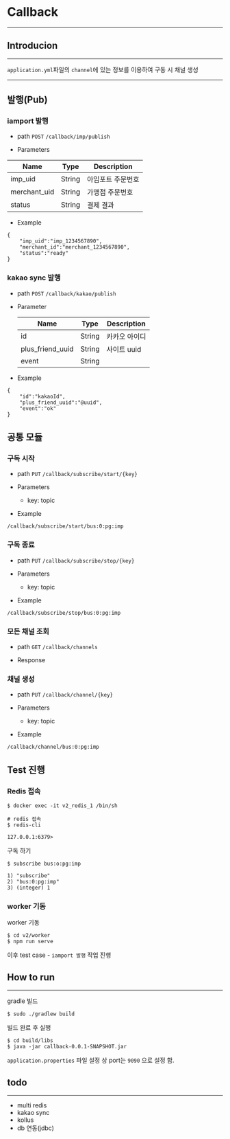 # Callback

---

## Introducion

---
`application.yml`파일의 `channel`에 있는 정보를 이용하여 구동 시 채널 생성

---
## 발행(Pub)

### iamport 발행
- path `POST` `/callback/imp/publish`

- Parameters

|Name|Type|Description|
|------|---|---|
|imp_uid|String|아임포트 주문번호|
|merchant_uid|String|가맹점 주문번호|
|status|String|결제 결과|



- Example

```
{
    "imp_uid":"imp_1234567890",
    "merchant_id":"merchant_1234567890",
    "status":"ready"
}
```

### kakao sync 발행

- path `POST` `/callback/kakao/publish`

- Parameter
  
  |Name|Type|Description|
  |------|---|---|
  |id|String|카카오 아이디|
  |plus_friend_uuid|String|사이트 uuid|
  |event|String||

- Example

```
{
    "id":"kakaoId",
    "plus_friend_uuid":"@uuid",
    "event":"ok"
}
```

## 공통 모듈

### 구독 시작
- path `PUT` `/callback/subscribe/start/{key}`

- Parameters
  - key: topic

- Example

```
/callback/subscribe/start/bus:0:pg:imp
```

### 구독 종료
- path `PUT` `/callback/subscribe/stop/{key}`

- Parameters
  - key: topic

- Example

```
/callback/subscribe/stop/bus:0:pg:imp
```

### 모든 채널 조회
- path `GET` `/callback/channels`

- Response

### 채널 생성
- path `PUT` `/callback/channel/{key}`

- Parameters
    - key: topic

- Example

```
/callback/channel/bus:0:pg:imp
```

## Test 진행

### Redis 접속

```
$ docker exec -it v2_redis_1 /bin/sh

# redis 접속
$ redis-cli

127.0.0.1:6379>
```

구독 하기
```
$ subscribe bus:o:pg:imp

1) "subscribe"
2) "bus:0:pg:imp"
3) (integer) 1
```

### worker 기동

worker 기동
```
$ cd v2/worker
$ npm run serve
```

이후 test case - `iamport 발행` 작업 진행

## How to run

---
gradle 빌드
```
$ sudo ./gradlew build
```

빌드 완료 후 실행
```
$ cd build/libs
$ java -jar callback-0.0.1-SNAPSHOT.jar
```

`application.properties` 파일 설정 상 port는 `9090` 으로 설정 함.

## todo

---

- multi redis
- kakao sync
- kollus
- db 연동(jdbc)






